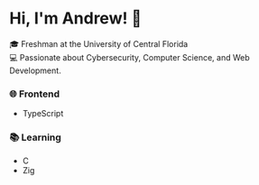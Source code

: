 # Hi, I'm Andrew! 👋  

🎓 Freshman at the University of Central Florida  
💻 Passionate about Cybersecurity, Computer Science, and Web Development.  

### 🌐 Frontend  
- TypeScript

### 📚 Learning
- C
- Zig
